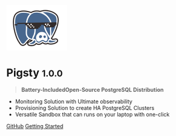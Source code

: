 ![logo](_media/icon.svg)

# Pigsty <small>1.0.0</small>

> <b>Battery-IncludedOpen-Source PostgreSQL Distribution</b>

- Monitoring Solution with Ultimate observability
- Provisioning Solution to create HA PostgreSQL Clusters
- Versatile Sandbox that can runs on your laptop with one-click


[GitHub](https://github.com/Vonng/pigsty/)
[Getting Started](#pigsty)
